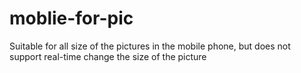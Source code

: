 moblie-for-pic
==============
Suitable for all size of the pictures in the mobile phone, but does not support real-time change the size of the picture
